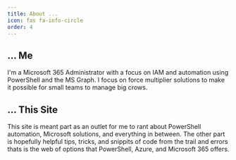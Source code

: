 ```yaml
---
title: About ...
icon: fas fa-info-circle
order: 4
---
```


## ... Me

I'm a Microsoft 365 Administrator with a focus on IAM and automation using PowerShell and the MS Graph. I focus on force multiplier solutions to make it possible for small teams to manage big crows.

## ... This Site

This site is meant part as an outlet for me to rant about PowerShell automation, Microsoft solutions, and everything in between. The other part is hopefully helpful tips, tricks, and snippits of code from the trail and errors thats is the web of options that PowerShell, Azure, and Microsoft 365 offers.
